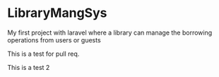 # LibraryMangSys
My first project with laravel where a library can manage the borrowing operations from users or guests

This is a test for pull req.

This is a test 2
